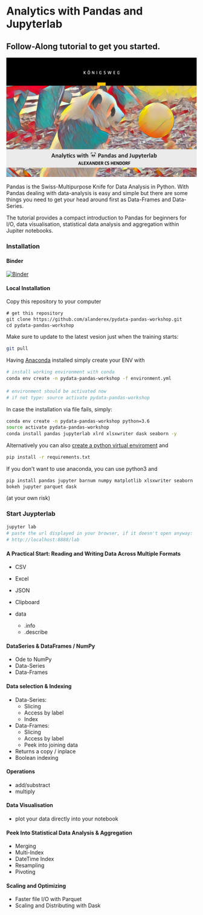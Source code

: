 # Analytics with Pandas and Jupyterlab

## Follow-Along tutorial to get you started.

![Poster](img/cover2019.jpg)

Pandas is the Swiss-Multipurpose Knife for Data Analysis in Python. With Pandas dealing with data-analysis is easy and simple but there are some things you need to get your head around first as Data-Frames and Data-Series. 

The tutorial provides a compact introduction to Pandas for beginners for I/O, data visualisation, statistical data analysis and aggregation within Jupiter notebooks.

### Installation

#### Binder

[![Binder](https://mybinder.org/badge_logo.svg)](https://mybinder.org/v2/gh/alanderex/pydata-pandas-workshop/master?url=lab)


#### Local Installation

Copy this repository to your computer
```
# get this repository
git clone https://github.com/alanderex/pydata-pandas-workshop.git
cd pydata-pandas-workshop
```

Make sure to update to the latest vesion just when the training starts:
````bash
git pull
````


Having [Anaconda](https://www.continuum.io/downloads) installed simply create your ENV with 

```bash
# install working environment with conda
conda env create -n pydata-pandas-workshop -f environment.yml

# environment should be activated now
# if not type: source activate pydata-pandas-workshop
```
In case the installation via file fails, simply:
```bash
conda env create -n pydata-pandas-workshop python=3.6
source activate pydata-pandas-workshop
conda install pandas jupyterlab xlrd xlsxwriter dask seaborn -y
```

Alternatively you can also [create a python virtual enviroment](https://uoa-eresearch.github.io/eresearch-cookbook/recipe/2014/11/26/python-virtual-env/) and 
```bash
pip install -r requirements.txt
```


If you don't want to use anaconda, you can use python3 and 
``` 
pip install pandas jupyter barnum numpy matplotlib xlsxwriter seaborn bokeh jupyter parquet dask
``` 
(at your own risk)

### Start Juypterlab
```bash
jupyter lab
# paste the url displayed in your browser, if it doesn't open anyway:
# http://localhost:8888/lab
```  



#### A Practical Start: Reading and Writing Data Across Multiple Formats 

* CSV
* Excel
* JSON
* Clipboard
 
* data
    * .info
    * .describe

#### DataSeries & DataFrames / NumPy

* Ode to NumPy
* Data-Series
* Data-Frames

#### Data selection & Indexing

* Data-Series: 
    * Slicing
    * Access by label
    * Index
* Data-Frames: 
    * Slicing
    * Access by label
    * Peek into joining data
* Returns a copy / inplace
* Boolean indexing

#### Operations
    
 * add/substract
 * multiply

#### Data Visualisation

 * plot your data directly into your notebook

#### Peek Into Statistical Data Analysis & Aggregation

  * Merging
  * Multi-Index
  * DateTime Index
  * Resampling
  * Pivoting

#### Scaling and Optimizing

  * Faster file I/O with Parquet
  * Scaling and Distributing with Dask


